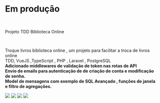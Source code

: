 <h1> Em produção</h1>
</br>
<p>Projeto TDD Biblioteca Online</p>
</br>
<p>Troque livros biblioteca online , um projeto para facilitar a troca de livros online </br>
TDD, VueJS ,TypeScript , PHP , Laravel , PostgreSQL </br>
<strong>Adicionado middlewares de validação de token nas rotas de API</br>
Envio de emails para autenticação de de criação de conta e modificação de senha.</br>
Model de mensagens com exemplo de SQL Avançado , funções de janela e filtro de agregações.
</strong>


</p>
<img src="https://github.com/waltereidi/bibliotecaonline/assets/6370415/b2faaa27-7ccb-4f8c-8ffb-566c2049df6c"/>


<img src="https://github.com/waltereidi/bibliotecaonline/assets/6370415/34f63f9f-70d0-4e99-86e7-09d424fecb7e"/>

<img src="https://github.com/waltereidi/bibliotecaonline/assets/6370415/184890e8-3136-4446-9537-83e78cc84237"/>
<img src="https://github.com/waltereidi/bibliotecaonline/assets/6370415/c725fddd-35b2-4c84-8cd6-9e85fca39203"/>
